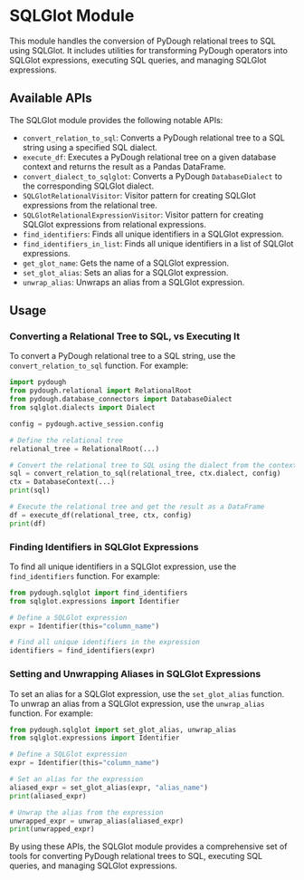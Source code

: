 # SQLGlot Module

This module handles the conversion of PyDough relational trees to SQL using SQLGlot. It includes utilities for transforming PyDough operators into SQLGlot expressions, executing SQL queries, and managing SQLGlot expressions.

## Available APIs

The SQLGlot module provides the following notable APIs:

- `convert_relation_to_sql`: Converts a PyDough relational tree to a SQL string using a specified SQL dialect.
- `execute_df`: Executes a PyDough relational tree on a given database context and returns the result as a Pandas DataFrame.
- `convert_dialect_to_sqlglot`: Converts a PyDough `DatabaseDialect` to the corresponding SQLGlot dialect.
- `SQLGlotRelationalVisitor`: Visitor pattern for creating SQLGlot expressions from the relational tree.
- `SQLGlotRelationalExpressionVisitor`: Visitor pattern for creating SQLGlot expressions from relational expressions.
- `find_identifiers`: Finds all unique identifiers in a SQLGlot expression.
- `find_identifiers_in_list`: Finds all unique identifiers in a list of SQLGlot expressions.
- `get_glot_name`: Gets the name of a SQLGlot expression.
- `set_glot_alias`: Sets an alias for a SQLGlot expression.
- `unwrap_alias`: Unwraps an alias from a SQLGlot expression.

## Usage

### Converting a Relational Tree to SQL, vs Executing It

To convert a PyDough relational tree to a SQL string, use the `convert_relation_to_sql` function. For example:

```python
import pydough
from pydough.relational import RelationalRoot
from pydough.database_connectors import DatabaseDialect
from sqlglot.dialects import Dialect

config = pydough.active_session.config

# Define the relational tree
relational_tree = RelationalRoot(...)

# Convert the relational tree to SQL using the dialect from the context.
sql = convert_relation_to_sql(relational_tree, ctx.dialect, config)
ctx = DatabaseContext(...)
print(sql)

# Execute the relational tree and get the result as a DataFrame
df = execute_df(relational_tree, ctx, config)
print(df)
```

### Finding Identifiers in SQLGlot Expressions

To find all unique identifiers in a SQLGlot expression, use the `find_identifiers` function. For example:

```python
from pydough.sqlglot import find_identifiers
from sqlglot.expressions import Identifier

# Define a SQLGlot expression
expr = Identifier(this="column_name")

# Find all unique identifiers in the expression
identifiers = find_identifiers(expr)
```

### Setting and Unwrapping Aliases in SQLGlot Expressions

To set an alias for a SQLGlot expression, use the `set_glot_alias` function. To unwrap an alias from a SQLGlot expression, use the `unwrap_alias` function. For example:

```python
from pydough.sqlglot import set_glot_alias, unwrap_alias
from sqlglot.expressions import Identifier

# Define a SQLGlot expression
expr = Identifier(this="column_name")

# Set an alias for the expression
aliased_expr = set_glot_alias(expr, "alias_name")
print(aliased_expr)

# Unwrap the alias from the expression
unwrapped_expr = unwrap_alias(aliased_expr)
print(unwrapped_expr)
```

By using these APIs, the SQLGlot module provides a comprehensive set of tools for converting PyDough relational trees to SQL, executing SQL queries, and managing SQLGlot expressions.
